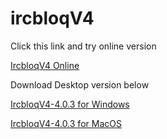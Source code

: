 # ircbloqV4

Click this link and try online version
 
 [IrcbloqV4 Online](https://ircbloqcc.github.io/ircbloq)
 
 Download Desktop version below

  [IrcbloqV4-4.0.3 for Windows](https://github.com/ircbloqcc/ircbloq-desktop/releases/download/V4.0.3/ircBloqV4-4.0.3-win-x86-x64-Setup.exe)
  
  [IrcbloqV4-4.0.3 for MacOS](https://github.com/ircbloqcc/ircbloq-desktop/releases/download/V4.0.3/ircBloqV4-4.0.3-MacOs-x64.zip)

